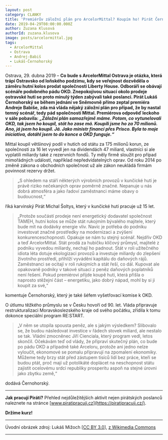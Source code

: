 ```yaml
---
layout: post
category: CLANKY
title: 'Premiérův záložní plán pro ArcelorMittal? Koupím ho! Pirát Černohorský dodává: Ale za své'
date: 2019-04-29T08:00:00.000Z
author: Zuzana Klusová
authorId: zuzana.klusova
image: posts/arcelormittal.jpg
tags:
  - ArcelorMittal
  - Ostrava
  - Andrej-Babiš
  - Lukáš-Černohorský
---
```


Ostrava, 29. dubna 2019 – **Co bude s ArcelorMittal Ostrava je otázka, která trápí Ostravsko od loňského podzimu, kdy se veřejnost dozvěděla o záměru hutní kolos prodat společnosti Liberty House. Odboráři se obávají scénáře podobného pádu OKD. Znepokojivou situací okolo prodeje ostravské huti se proto minulý týden zabývali také poslanci. Pirát Lukáš Černohorský se během jednání ve Sněmovně přímo zeptal premiéra Andreje Babiše, zda má vláda nějaký záložní plán pro případ, že by nastal temný scénář, tedy pád společnosti Mittal. Premiérova odpověď leckoho v sále pobavila: _„Záložní plán samozřejmě máme. Potom, co vytunelovali OKD, tak jsem ho koupil, stát ho zase má. Koupili jsme ho za 70 milionů. Ano, já jsem ho koupil. Já. Jako ministr financí přes Prisco. Byla to moje iniciativa, dotáhl jsem to do konce a OKD funguje.“_**

Mittal koupil většinový podíl v hutích od státu za 175 milionů korun, ze společnosti za 16 let vyvedl jen na dividendách 47 miliard, vlastníci si ale vyplatili miliardy také z rezervních fondů. Ty měly firmě sloužit pro případ mimořádných událostí, například nepředvídatelných oprav. Od roku 2014 po změně zákona o obchodních společnost už ale zákon neukládá firmám povinnost rezervy držet.

>„S ohledem na stáří některých výrobních provozů v kunčické huti je právě riziko nečekaných oprav poměrně značné. Nepanuje u nás dobrá atmosféra a jako řadoví zaměstnanci máme obavy o budoucnost,“

říká karvinský Pirát Michal Šoltys, který v kunčické huti pracuje už 15 let. 

>„Protože součástí prodeje není energetický dodavatel společnost TAMEH, hutní kolos se může stát rukojmím bývalého majitele, který bude mít na dodávky energie vliv. Navíc je potřeba do podniku investovat značné prostředky na modernizaci a zvýšení konkurenceschopnosti. Opakuje se nám tu stejný scénář. Nejdřív OKD a teď ArcelorMittal. Stát prodá za hubičku klíčový průmysl, majitelé z podniku vyvedou miliardy, nechají ho padnout. Stát v roli užitečného idiota léta dotuje ekologizaci provozů a investuje miliardy do zlepšení životního prostředí, přihlíží vyvádění kapitálu do daňových rájů. Zaměstnanci se ocitají v roli rukojmích a stát řeší, co dál. Kupovat ale opakovaně podniky v takové situaci z peněz daňových poplatníků není řešení. Pokud premiérovi přijde koupě huti, která přišla o naprosto stěžejní část – energetiku, jako dobrý nápad, mohl by si ji koupit za své,“

komentuje Černohorský, který je také šéfem vyšetřovací komise k OKD.

O útlumu těžkého průmyslu se v Česku hovoří od 90. let. Vláda připravuje restrukturalizaci Moravskoslezského kraje od svého počátku, zřídila k tomu dokonce speciální program RE:START.

>„V něm se utopila spousta peněz, ale s jakým výsledkem? Slibovalo se, že budou následovat investice v řádech stovek miliard, ale nestalo se tak. Vládní zmocněnec Jiří Cienciala, který program vedl, letos skončil. Očekávám teď od vlády, že připraví skutečný plán, co bude po pádu OKD a případně také Arceloru, protože ani jedno nelze vyloučit, ekonomové se pomalu připravují na zpomalení ekonomiky. Můžeme tedy brzy stát před zástupem tisíců lidí bez práce, kteří se budou ptát, proč mají už potolikáté doplácet na neschopnost státu zajistit ocelovému srdci republiky prosperitu aspoň na stejné úrovni jako zbytku země,“

dodává Černohorský.

---

**Jak pracují Piráti?**
Přehled nejdůležitějších aktivit nejen pirátských poslanců naleznete na stránce [www.piratipracuji.cz](https://piratipracuji.cz/).

**Držíme kurz!**

---
Úvodní obrázek zdroj: Lukáš Mižoch [<a href="https://creativecommons.org/licenses/by/3.0">CC BY 3.0</a>], <a href="https://commons.wikimedia.org/wiki/File:ArcelorMittal_Ostrava,_pohled_z_Nov%C3%A9_radnice,_srpen_2011.jpg">z Wikimedia Commons</a>

- - -
